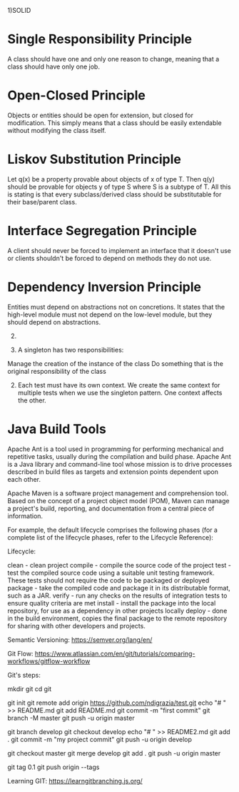 1)SOLID

# Single Responsibility Principle
A class should have one and only one reason to change, meaning that a class should have only one job.

# Open-Closed Principle
Objects or entities should be open for extension, but closed for modification.
This simply means that a class should be easily extendable without modifying the class itself.

# Liskov Substitution Principle
Let q(x) be a property provable about objects of x of type T. Then q(y) should be provable for objects y of type S where S is a subtype of T.
All this is stating is that every subclass/derived class should be substitutable for their base/parent class.

# Interface Segregation Principle
A client should never be forced to implement an interface that it doesn't use or clients shouldn't be forced to depend on methods they do not use.

# Dependency Inversion Principle
Entities must depend on abstractions not on concretions. It states that the high-level module must not depend on the low-level module, but they should depend on abstractions.

2)

1) A singleton has two responsibilities:

Manage the creation of the instance of the class
Do something that is the original responsibility of the class

2) Each test must have its own context. We create the same context for multiple tests when we use the singleton pattern. One context affects the other.


# Java Build Tools

Apache Ant is a tool used in programming for performing mechanical and repetitive tasks, usually during the compilation and build phase.
Apache Ant is a Java library and command-line tool whose mission is to drive processes described in build files as targets and extension points dependent upon each other.

Apache Maven is a software project management and comprehension tool. Based on the concept of a project object model (POM), Maven can manage a project's build, reporting, and documentation from a central piece of information. 

For example, the default lifecycle comprises the following phases (for a complete list of the lifecycle phases, refer to the Lifecycle Reference):

Lifecycle:

clean - clean project
compile - compile the source code of the project
test - test the compiled source code using a suitable unit testing framework. These tests should not require the code to be packaged or deployed
package - take the compiled code and package it in its distributable format, such as a JAR.
verify - run any checks on the results of integration tests to ensure quality criteria are met
install - install the package into the local repository, for use as a dependency in other projects locally
deploy - done in the build environment, copies the final package to the remote repository for sharing with other developers and projects.    

Semantic Versioning:
https://semver.org/lang/en/

Git Flow:
https://www.atlassian.com/en/git/tutorials/comparing-workflows/gitflow-workflow

Git's steps:

mkdir git
cd git

git init
git remote add origin https://github.com/ndigrazia/test.git
echo "# " >> README.md
git add README.md
git commit -m "first commit"
git branch -M master
git push -u origin master

git branch develop
git checkout develop
echo "# " >> README2.md
git add .
git commit -m "my project commit"
git push -u origin develop

git checkout master
git merge develop
git add .
git push -u origin master

git tag 0.1
git push origin --tags

Learning GIT: https://learngitbranching.js.org/
